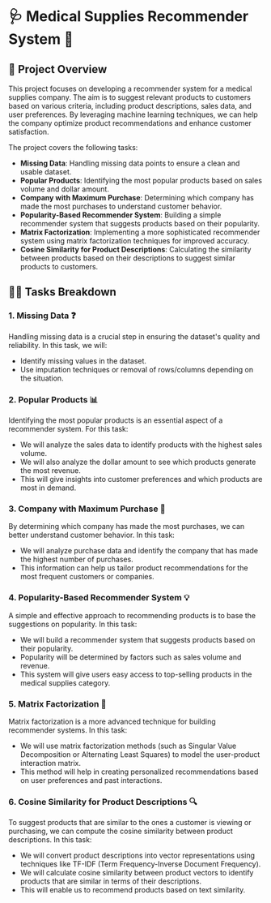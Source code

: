 # 🩺 Medical Supplies Recommender System 🏥

## 📜 Project Overview

This project focuses on developing a recommender system for a medical supplies company. The aim is to suggest relevant products to customers based on various criteria, including product descriptions, sales data, and user preferences. By leveraging machine learning techniques, we can help the company optimize product recommendations and enhance customer satisfaction.

The project covers the following tasks:

- **Missing Data**: Handling missing data points to ensure a clean and usable dataset.
- **Popular Products**: Identifying the most popular products based on sales volume and dollar amount.
- **Company with Maximum Purchase**: Determining which company has made the most purchases to understand customer behavior.
- **Popularity-Based Recommender System**: Building a simple recommender system that suggests products based on their popularity.
- **Matrix Factorization**: Implementing a more sophisticated recommender system using matrix factorization techniques for improved accuracy.
- **Cosine Similarity for Product Descriptions**: Calculating the similarity between products based on their descriptions to suggest similar products to customers.

## 🧑‍💻 Tasks Breakdown

### 1. **Missing Data** ❓
Handling missing data is a crucial step in ensuring the dataset's quality and reliability. In this task, we will:
- Identify missing values in the dataset.
- Use imputation techniques or removal of rows/columns depending on the situation.

### 2. **Popular Products** 📊
Identifying the most popular products is an essential aspect of a recommender system. For this task:
- We will analyze the sales data to identify products with the highest sales volume.
- We will also analyze the dollar amount to see which products generate the most revenue.
- This will give insights into customer preferences and which products are most in demand.

### 3. **Company with Maximum Purchase** 🏢
By determining which company has made the most purchases, we can better understand customer behavior. In this task:
- We will analyze purchase data and identify the company that has made the highest number of purchases.
- This information can help us tailor product recommendations for the most frequent customers or companies.

### 4. **Popularity-Based Recommender System** 💡
A simple and effective approach to recommending products is to base the suggestions on popularity. In this task:
- We will build a recommender system that suggests products based on their popularity.
- Popularity will be determined by factors such as sales volume and revenue.
- This system will give users easy access to top-selling products in the medical supplies category.

### 5. **Matrix Factorization** 🔄
Matrix factorization is a more advanced technique for building recommender systems. In this task:
- We will use matrix factorization methods (such as Singular Value Decomposition or Alternating Least Squares) to model the user-product interaction matrix.
- This method will help in creating personalized recommendations based on user preferences and past interactions.

### 6. **Cosine Similarity for Product Descriptions** 🔍
To suggest products that are similar to the ones a customer is viewing or purchasing, we can compute the cosine similarity between product descriptions. In this task:
- We will convert product descriptions into vector representations using techniques like TF-IDF (Term Frequency-Inverse Document Frequency).
- We will calculate cosine similarity between product vectors to identify products that are similar in terms of their descriptions.
- This will enable us to recommend products based on text similarity.

